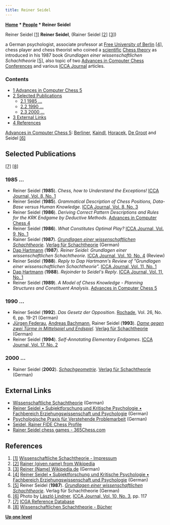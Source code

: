 ```yaml
---
title: Reiner Seidel
---
```

**[Home](Home "Home") \* [People](People "People") \* Reiner Seidel**



 [](http://www.schachtheorie.de/impressum.htm) Reiner Seidel <a id="cite-note-1" href="#cite-ref-1">[1]</a> 
**Reiner Seidel**, (Rainer Seidel <a id="cite-note-2" href="#cite-ref-2">[2]</a> <a id="cite-note-3" href="#cite-ref-3">[3]</a>)  

a German psychologist, associate professor at [Free University of Berlin](Free_University_of_Berlin "Free University of Berlin")
<a id="cite-note-4" href="#cite-ref-4">[4]</a>, 
chess player and chess theorist who coined a [scientific](https://en.wikipedia.org/wiki/Science) [Chess theory](https://en.wikipedia.org/wiki/Chess_theory) as introduced in his 1987 book *Grundlagen einer wissenschaftlichen Schachtheorie* <a id="cite-note-5" href="#cite-ref-5">[5]</a>, also topic of two [Advances in Computer Chess Conferences](Conferences#AdvancesinComputerChess "Conferences") and various [ICCA Journal](ICGA_Journal "ICGA Journal") articles. 



### Contents


* [1 Advances in Computer Chess 5](#advances-in-computer-chess-5)
* [2 Selected Publications](#selected-publications)
	+ [2.1 1985 ...](#1985-...)
	+ [2.2 1990 ...](#1990-...)
	+ [2.3 2000 ...](#2000-...)
* [3 External Links](#external-links)
* [4 References](#references)






 [](File:ACC5.jpg) 
[Advances in Computer Chess 5](Advances_in_Computer_Chess_5 "Advances in Computer Chess 5"): [Berliner](Hans_Berliner "Hans Berliner"), [Kaindl](Hermann_Kaindl "Hermann Kaindl"), [Horacek](Helmut_Horacek "Helmut Horacek"), [De Groot](Adriaan_de_Groot "Adriaan de Groot") and Seidel <a id="cite-note-6" href="#cite-ref-6">[6]</a>



## Selected Publications


<a id="cite-note-7" href="#cite-ref-7">[7]</a> <a id="cite-note-8" href="#cite-ref-8">[8]</a>



### 1985 ...


* Reiner Seidel (**1985**). *Chess, how to Understand the Exceptions!* [ICCA Journal, Vol. 8, No. 1](ICGA_Journal#8_1 "ICGA Journal")
* Reiner Seidel (**1985**). *Grammatical Description of Chess Positions, Data-Base versus Human Knowledge*. [ICCA Journal, Vol. 8, No. 3](ICGA_Journal#8_3 "ICGA Journal")
* Reiner Seidel (**1986**). *Deriving Correct Pattern Descriptions and Rules for the KRK Endgame by Deductive Methods*. [Advances in Computer Chess 4](Advances_in_Computer_Chess_4 "Advances in Computer Chess 4")
* Reiner Seidel (**1986**). *What Constitutes Optimal Play?* [ICCA Journal, Vol. 9, No. 1](ICGA_Journal#9_1 "ICGA Journal")
* Rainer Seidel (**1987**). *[Grundlagen einer wissenschaftlichen Schachtheorie](http://www.schachtheorie.de/wst1Info.htm)*. [Verlag für Schachtheorie](http://www.schachtheorie.de/verlag.htm) (German)
* [Dap Hartmann](Dap_Hartmann "Dap Hartmann") (**1987**). *Reiner Seidel: Grundlagen einer wissenschaftlichen Schachtheorie*. [ICCA Journal, Vol. 10, No. 4](ICGA_Journal#10_4 "ICGA Journal") (Review)
* Reiner Seidel (**1988**). *Reply to Dap Hartmann's Review of "Grundlagen einer wissenschaftlichen Schachtheorie".* [ICCA Journal, Vol. 11, No. 1](ICGA_Journal#11_1 "ICGA Journal")
* [Dap Hartmann](Dap_Hartmann "Dap Hartmann") (**1988**). *Rejoinder to Seidel's Reply*. [ICCA Journal, Vol. 11, No. 1](ICGA_Journal#11_1 "ICGA Journal")
* Reiner Seidel (**1989**). *A Model of Chess Knowledge - Planning Structures and Constituent Analysis*. [Advances in Computer Chess 5](Advances_in_Computer_Chess_5 "Advances in Computer Chess 5")


### 1990 ...


* Reiner Seidel (**1992**). *Das Gesetz der Opposition*. [Rochade](https://de.wikipedia.org/wiki/Rochade_Europa), Vol. 26, No. 6, pp. 19-21 (German)
* [Jürgen Federau](https://ratings.fide.com/card.phtml?event=4602935), [Andreas Bachmann](https://de.wikipedia.org/wiki/Andreas_Bachmann_(Schachspieler)), Rainer Seidel (**1993**). *[Dame gegen zwei Türme in Mittelspiel und Endspiel](http://www.schachtheorie.de/dame2tuermeInfo.htm)*. [Verlag für Schachtheorie](http://www.schachtheorie.de/verlag.htm) (German)
* Reiner Seidel (**1994**). *Self-Annotating Elementary Endgames*. [ICCA Journal, Vol. 17, No. 2](ICGA_Journal#17_2 "ICGA Journal")


### 2000 ...


* Rainer Seidel (**2002**). *[Schachgeometrie](http://www.schachtheorie.de/wst2Info.htm)*. [Verlag für Schachtheorie](http://www.schachtheorie.de/verlag.htm) (German)


## External Links


* [Wissenschaftliche Schachtheorie](http://www.schachtheorie.de/index.htm) (German)
* [Reiner Seidel • Subjektforschung und Kritische Psychologie • Fachbereich Erziehungswissenschaft und Psychologie](https://www.ewi-psy.fu-berlin.de/einrichtungen/arbeitsbereiche/subjektforschung_kritische/mitarbeiter/rseidel/index.html) (German)
* [Psychologische Praxis für Verstehende Problemarbeit](http://www.verstehende-problemarbeit.de/) (German)
* [Seidel, Rainer FIDE Chess Profile](http://ratings.fide.com/card.phtml?event=1270227)
* [Rainer Seidel chess games - 365Chess.com](https://www.365chess.com/players/Rainer_Seidel)


## References


1. <a id="cite-ref-1" href="#cite-note-1">[1]</a> [Wissenschaftliche Schachtheorie - Impressum](http://www.schachtheorie.de/impressum.htm)
2. <a id="cite-ref-2" href="#cite-note-2">[2]</a> [Rainer (given name) from Wikipedia](https://en.wikipedia.org/wiki/Rainer_(given_name))
3. <a id="cite-ref-3" href="#cite-note-3">[3]</a> [Reiner (Name) Wikipedia.de](https://de.wikipedia.org/wiki/Reiner_(Name)) (German)
4. <a id="cite-ref-4" href="#cite-note-4">[4]</a> [Reiner Seidel • Subjektforschung und Kritische Psychologie • Fachbereich Erziehungswissenschaft und Psychologie](https://www.ewi-psy.fu-berlin.de/einrichtungen/arbeitsbereiche/subjektforschung_kritische/mitarbeiter/rseidel/index.html) (German)
5. <a id="cite-ref-5" href="#cite-note-5">[5]</a> Reiner Seidel (**1987**). *[Grundlagen einer wissenschaftlichen Schachtheorie](http://www.schachtheorie.de/wst1Info.htm)*. Verlag für Schachtheorie (German)
6. <a id="cite-ref-6" href="#cite-note-6">[6]</a> Photo by [László Lindner](L%C3%A1szl%C3%B3_Lindner "László Lindner"), [ICCA Journal, Vol. 10, No. 3](ICGA_Journal#10_3 "ICGA Journal"), pp. 117
7. <a id="cite-ref-7" href="#cite-note-7">[7]</a> [ICGA Reference Database](ICGA_Journal#RefDB "ICGA Journal")
8. <a id="cite-ref-8" href="#cite-note-8">[8]</a> [Wissenschaftlichen Schachtheorie - Bücher](http://www.schachtheorie.de/buecher.htm)

**[Up one level](People "People")**







 
